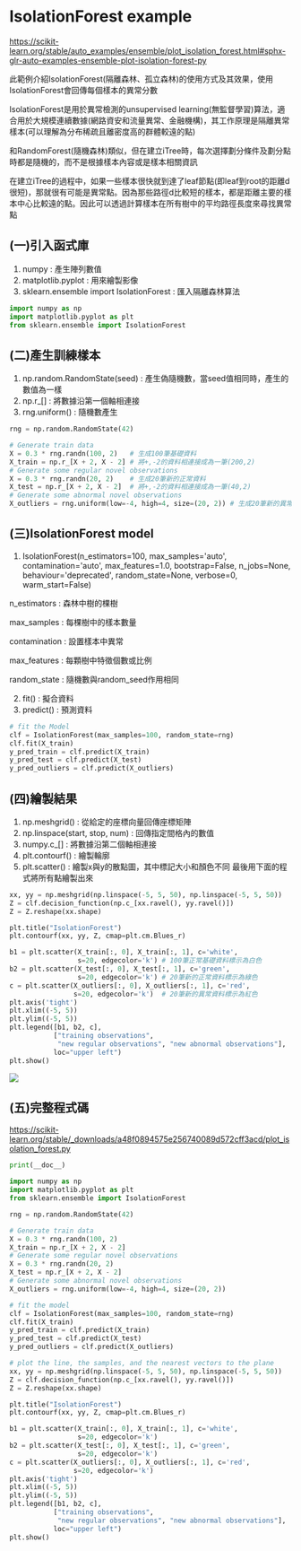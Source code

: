 # **IsolationForest example**
https://scikit-learn.org/stable/auto_examples/ensemble/plot_isolation_forest.html#sphx-glr-auto-examples-ensemble-plot-isolation-forest-py

此範例介紹IsolationForest(隔離森林、孤立森林)的使用方式及其效果，使用IsolationForest會回傳每個樣本的異常分數

IsolationForest是用於異常檢測的unsupervised learning(無監督學習)算法，適合用於大規模連續數據(網路資安和流量異常、金融機構)，其工作原理是隔離異常樣本(可以理解為分布稀疏且離密度高的群體較遠的點)

和RandomForest(隨機森林)類似，但在建立iTree時，每次選擇劃分條件及劃分點時都是隨機的，而不是根據樣本內容或是樣本相關資訊

在建立iTree的過程中，如果一些樣本很快就到達了leaf節點(即leaf到root的距離d很短)，那就很有可能是異常點。因為那些路徑d比較短的樣本，都是距離主要的樣本中心比較遠的點。因此可以透過計算樣本在所有樹中的平均路徑長度來尋找異常點

## (一)引入函式庫

1. numpy : 產生陣列數值
2. matplotlib.pyplot : 用來繪製影像
3. sklearn.ensemble import IsolationForest : 匯入隔離森林算法
```python
import numpy as np
import matplotlib.pyplot as plt
from sklearn.ensemble import IsolationForest
```
## (二)產生訓練樣本

1. np.random.RandomState(seed) : 產生偽隨機數，當seed值相同時，產生的數值為一樣
2. np.r_[] : 將數據沿第一個軸相連接
3. rng.uniform() : 隨機數產生
```python
rng = np.random.RandomState(42)

# Generate train data
X = 0.3 * rng.randn(100, 2)   # 生成100筆基礎資料
X_train = np.r_[X + 2, X - 2] # 將+,-2的資料相連接成為一筆(200,2)
# Generate some regular novel observations
X = 0.3 * rng.randn(20, 2)    # 生成20筆新的正常資料
X_test = np.r_[X + 2, X - 2]  # 將+,-2的資料相連接成為一筆(40,2)
# Generate some abnormal novel observations
X_outliers = rng.uniform(low=-4, high=4, size=(20, 2)) # 生成20筆新的異常資料，藉由亂數產生
```
## (三)IsolationForest model

1. IsolationForest(n_estimators=100, max_samples='auto', contamination='auto', max_features=1.0, bootstrap=False, n_jobs=None, behaviour='deprecated', random_state=None, verbose=0, warm_start=False)

n_estimators : 森林中樹的棵樹
  
max_samples : 每棵樹中的樣本數量
  
contamination : 設置樣本中異常
  
max_features : 每顆樹中特徵個數或比例
  
random_state : 隨機數與random_seed作用相同
  
2. fit() : 擬合資料
3. predict() : 預測資料
```python
# fit the Model
clf = IsolationForest(max_samples=100, random_state=rng)
clf.fit(X_train) 
y_pred_train = clf.predict(X_train) 
y_pred_test = clf.predict(X_test)
y_pred_outliers = clf.predict(X_outliers)
```
## (四)繪製結果

1. np.meshgrid() : 從給定的座標向量回傳座標矩陣
2. np.linspace(start, stop, num) : 回傳指定間格內的數值
3. numpy.c_[] : 將數據沿第二個軸相連接
4. plt.contourf() : 繪製輪廓
5. plt.scatter() : 繪製x與y的散點圖，其中標記大小和顏色不同
最後用下面的程式將所有點繪製出來
```python
xx, yy = np.meshgrid(np.linspace(-5, 5, 50), np.linspace(-5, 5, 50))
Z = clf.decision_function(np.c_[xx.ravel(), yy.ravel()])
Z = Z.reshape(xx.shape)

plt.title("IsolationForest")
plt.contourf(xx, yy, Z, cmap=plt.cm.Blues_r)

b1 = plt.scatter(X_train[:, 0], X_train[:, 1], c='white', 
                 s=20, edgecolor='k') # 100筆正常基礎資料標示為白色
b2 = plt.scatter(X_test[:, 0], X_test[:, 1], c='green',
                 s=20, edgecolor='k') # 20筆新的正常資料標示為綠色
c = plt.scatter(X_outliers[:, 0], X_outliers[:, 1], c='red',
                s=20, edgecolor='k')  # 20筆新的異常資料標示為紅色
plt.axis('tight')
plt.xlim((-5, 5))
plt.ylim((-5, 5))
plt.legend([b1, b2, c],
           ["training observations",
            "new regular observations", "new abnormal observations"],
           loc="upper left")
plt.show()
```
![](https://github.com/sdgary56249128/machine-learning-python/blob/master/Ensemble%20methods/sphx_glr_plot_isolation_forest_001.png)
## (五)完整程式碼

https://scikit-learn.org/stable/_downloads/a48f0894575e256740089d572cff3acd/plot_isolation_forest.py
```python
print(__doc__)

import numpy as np
import matplotlib.pyplot as plt
from sklearn.ensemble import IsolationForest

rng = np.random.RandomState(42)

# Generate train data
X = 0.3 * rng.randn(100, 2)
X_train = np.r_[X + 2, X - 2]
# Generate some regular novel observations
X = 0.3 * rng.randn(20, 2)
X_test = np.r_[X + 2, X - 2]
# Generate some abnormal novel observations
X_outliers = rng.uniform(low=-4, high=4, size=(20, 2))

# fit the model
clf = IsolationForest(max_samples=100, random_state=rng)
clf.fit(X_train)
y_pred_train = clf.predict(X_train)
y_pred_test = clf.predict(X_test)
y_pred_outliers = clf.predict(X_outliers)

# plot the line, the samples, and the nearest vectors to the plane
xx, yy = np.meshgrid(np.linspace(-5, 5, 50), np.linspace(-5, 5, 50))
Z = clf.decision_function(np.c_[xx.ravel(), yy.ravel()])
Z = Z.reshape(xx.shape)

plt.title("IsolationForest")
plt.contourf(xx, yy, Z, cmap=plt.cm.Blues_r)

b1 = plt.scatter(X_train[:, 0], X_train[:, 1], c='white',
                 s=20, edgecolor='k')
b2 = plt.scatter(X_test[:, 0], X_test[:, 1], c='green',
                 s=20, edgecolor='k')
c = plt.scatter(X_outliers[:, 0], X_outliers[:, 1], c='red',
                s=20, edgecolor='k')
plt.axis('tight')
plt.xlim((-5, 5))
plt.ylim((-5, 5))
plt.legend([b1, b2, c],
           ["training observations",
            "new regular observations", "new abnormal observations"],
           loc="upper left")
plt.show()
```
